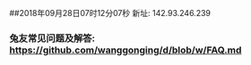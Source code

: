 ##2018年09月28日07时12分07秒 新址: 142.93.246.239
### 兔友常见问题及解答: https://github.com/wanggonging/d/blob/w/FAQ.md

